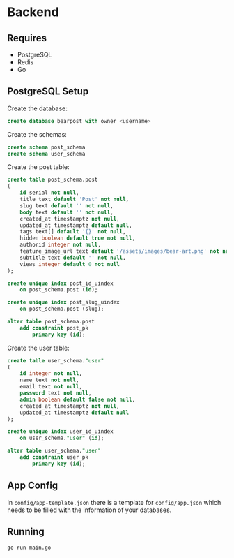 # Backend
## Requires

* PostgreSQL
* Redis
* Go

## PostgreSQL Setup
Create the database:
```sql
create database bearpost with owner <username>
```

Create the schemas:
```sql
create schema post_schema
create schema user_schema
```

Create the post table:
```sql
create table post_schema.post
(
	id serial not null,
	title text default 'Post' not null,
	slug text default '' not null,
	body text default '' not null,
	created_at timestamptz not null,
	updated_at timestamptz default null,
	tags text[] default '{}' not null,
	hidden boolean default true not null,
	authorid integer not null,
	feature_image_url text default '/assets/images/bear-art.png' not null,
	subtitle text default '' not null,
	views integer default 0 not null
);

create unique index post_id_uindex
	on post_schema.post (id);

create unique index post_slug_uindex
	on post_schema.post (slug);

alter table post_schema.post
	add constraint post_pk
		primary key (id);
```

Create the user table:
```sql
create table user_schema."user"
(
	id integer not null,
	name text not null,
	email text not null,
	password text not null,
	admin boolean default false not null,
	created_at timestamptz not null,
	updated_at timestamptz default null
);

create unique index user_id_uindex
	on user_schema."user" (id);

alter table user_schema."user"
	add constraint user_pk
		primary key (id);
```
## App Config 
In `config/app-template.json` there is a template for `config/app.json` which needs to be filled with the information of your databases.

## Running
`go run main.go`
